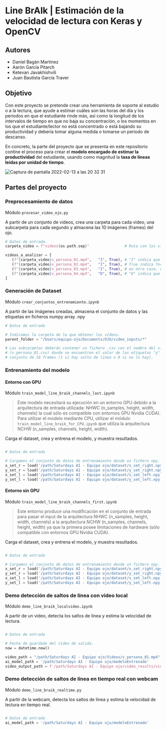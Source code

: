 # Line BrAIk | Estimación de la velocidad de lectura con Keras y OpenCV

## Autores
* Daniel Bagán Martinez
* Aarón García Pitarch
* Ketevan Javakhishvili
* Juan Bautista García Traver

## Objetivo

Con este proyecto se pretende crear una herramienta de soporte al estudio o a la lectura, que ayude a estimar cuáles son las horas del día y los periodos en que el estudiante rinde más, así como la longitud de los intervalos de tiempo en que no baja su concentración, o los momentos en los que el estudiante/lector no está concentrado o está bajando su productividad y debería tomar alguna medida o tomarse un periodo de descanso.

En concreto, la parte del proyecto que se presenta en este repositorio contine el proceso para crear el **modelo encargado de estimar la productividad** del estudiante, usando como magnitud la **tasa de líneas leídas por unidad de tiempo**.

![Captura de pantalla 2022-02-13 a las 20 32 31](https://user-images.githubusercontent.com/25453699/153773790-7169b611-b279-4734-a307-ae9974a81cc6.png)

## Partes del proyecto

### Preprocesamiento de datos

Módulo `procesar_video_ojo.py`

A partir de un conjunto de videos, crea una carpeta para cada video, una subcarpeta para cada segundo y almacena las 10 imágenes (frames) del ojo.

```python
# Datos de entrada.
carpeta_video = f"videos{os.path.sep}"                # Ruta con los vídeos a procesar

videos_a_analizar = [
   (f"{carpeta_video}v_persona_01.mp4",   "I", True), # "I" indica que debe procesar el ojo izquierdo.
   (f"{carpeta_video}v_persona_02.mp4",   "I", True), # True indica forzar a que siempre se detecten dos ojos,
   (f"{carpeta_video}v_persona_03.mp4",   "I", True), # en otro caso, cogerá el ojo del frame anterior.
   (f"{carpeta_video}v_persona_04.mp4",   "D", True), # "D" indica que debe procesar el ojo derecho.
]
```

### Generación de Dataset

Módulo `crear_conjuntos_entrenamiento.ipynb`

A partir de las imágenes creadas, almacena el conjunto de datos y las etiquetas en ficheros numpy array .npy

```python
# Datos de entrada

# Indicamos la carpeta de la que obtener los vídeos.
parent_folder = "/Users/equipo-ojo/Documents/OJO/video_inputs/*"

# Las subcarpetas deberán contener un fichero .csv con el nombre del vídeo
# (v_persona_01.csv) donde se encuentren el valor de las etiquetas "y" para cada
# conjunto de 10 frames (1 si hay salto de línea o 0 si no lo hay).

```

### Entrenamiento del modelo

#### Entorno con GPU

Módulo `train_model_line_braik_channels_last.ipynb`

> Éste modelo necesitará su ejecución en un entorno GPU debido a la arquitectura de entrada utilizada: 
> NHWC (n_samples, height, width, channels) la cual sólo es compatible con entornos GPU Nvidia CUDA).
> Para utilizar el modelo mediante CPU, utilizar el módulo `train_model_line_braik_for_CPU.ipynb`
> que utiliza la arquitectura NCHW (n_samples, channels, height, width).

Carga el dataset, crea y entrena el modelo, y muestra resultados.

```python

# Datos de entrada

# Cargamos el conjunto de datos de entrenamiento desde un fichero npy.
x_set_r = load('/path/Saturdays AI - Equipo ojo/dataset/x_set_right.npy') # Dataset del ojo derecho.
y_set_r = load('/path/Saturdays AI - Equipo ojo/dataset/y_set_right.npy') # Etiquetas del ojo derecho.
x_set_l = load('/path/Saturdays AI - Equipo ojo/dataset/x_set_left.npy')  # Dataset del ojo izquierdo.
y_set_l = load('/path/Saturdays AI - Equipo ojo/dataset/y_set_left.npy')  # Etiquetas del ojo izquierdo.

```

#### Entorno sin GPU

Módulo `train_model_line_braik_channels_first.ipynb`

> Este entorno produce una modificación en el conjunto de entrada
> para pasar el input de la arquitectura NHWC (n_samples, height, width, channels)
> a la arquitectura NCHW (n_samples, channels, height, width)
> ya que la primera posee limitaciones de hardware (sólo compatible con entornos GPU Nvidia CUDA).

Carga el dataset, crea y entrena el modelo, y muestra resultados.

```python

# Datos de entrada

# Cargamos el conjunto de datos de entrenamiento desde un fichero npy.
x_set_r = load('/path/Saturdays AI - Equipo ojo/dataset/x_set_right.npy') # Dataset del ojo derecho.
y_set_r = load('/path/Saturdays AI - Equipo ojo/dataset/y_set_right.npy') # Etiquetas del ojo derecho.
x_set_l = load('/path/Saturdays AI - Equipo ojo/dataset/x_set_left.npy')  # Dataset del ojo izquierdo.
y_set_l = load('/path/Saturdays AI - Equipo ojo/dataset/y_set_left.npy')  # Etiquetas del ojo izquierdo.

```

### Demo detección de saltos de línea con vídeo local

Módulo `demo_line_braik_localvideo.ipynb`

A partir de un video, detecta los saltos de línea y estima la velocidad de lectura.

```python

# Datos de entrada

# Fecha de guardado del vídeo de salida.
now = datetime.now()

video_path = "/path/Saturdays AI - Equipo ojo/Videos/v_persona_01.mp4"  # Ruta al vídeo a procesar.
ai_model_path = '/path/Saturdays AI - Equipo ojo/modeloEntrenado'       # Ruta al modelo entrenado.
video_output_path = f'/path/Saturdays AI - Equipo ojo/video_results/video_output-{now.strftime("%d-%m-%Y_%H-%M-%S")}.mp4'

```

### Demo detección de saltos de línea en tiempo real con webcam

Módulo `demo_line_braik_realtime.py`

A partir de la webcam, detecta los saltos de línea y estima la velocidad de lectura en tiempo real.

```python

# Datos de entrada
ai_model_path = '/path/Saturdays AI - Equipo ojo/modeloEntrenado'       # Ruta al modelo entrenado.

```
